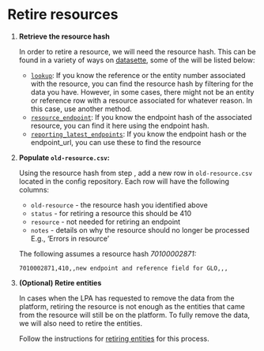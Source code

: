 # Retire resources

1. **Retrieve the resource hash**

   In order to retire a resource, we will need the resource hash. This can be found in a variety of ways on [datasette](https://datasette.planning.data.gov.uk/digital-land), some of the will be listed below:

   - [`lookup`](https://datasette.planning.data.gov.uk/digital-land/lookup): If you know the reference or the entity number associated with the resource, you can find the resource hash by filtering for the data you have. However, in some cases, there might not be an entity or reference row with a resource associated for whatever reason. In this case, use another method.
   - [`resource_endpoint`](https://datasette.planning.data.gov.uk/digital-land/resource_endpoint): If you know the endpoint hash of the associated resource, you can find it here using the endpoint hash.
   - [`reporting_latest_endpoints`](https://datasette.planning.data.gov.uk/digital-land/reporting_latest_endpoints): If you know the endpoint hash or the endpoint_url, you can use these to find the resource

2. **Populate `old-resource.csv`:**

   Using the resource hash from step , add a new row in `old-resource.csv` located in the config repository. Each row will have the following columns:

   - `old-resource` \- the resource hash you identified above
   - `status` \- for retiring a resource this should be 410
   - `resource` \- not needed for retiring an endpoint
   - `notes` \- details on why the resource should no longer be processed E.g., ‘Errors in resource’

   The following assumes a resource hash _70100002871:_

   ```
   7010002871,410,,new endpoint and reference field for GLO,,,
   ```

3. **(Optional) Retire entities**

   In cases when the LPA has requested to remove the data from the platform, retiring the resource is not enough as the entities that came from the resource will still be on the platform. To fully remove the data, we will also need to retire the entities.

   Follow the instructions for [retiring entities](Retire-entities.md) for this process.
